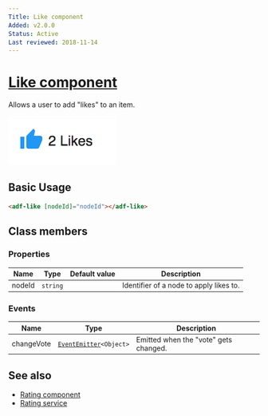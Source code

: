 ```yaml
---
Title: Like component
Added: v2.0.0
Status: Active
Last reviewed: 2018-11-14
---
```


# [Like component](../../../lib/content-services/social/like.component.ts "Defined in like.component.ts")

Allows a user to add "likes" to an item.

![Custom columns](../../docassets/images/social1.png)

## Basic Usage

```html
<adf-like [nodeId]="nodeId"></adf-like>
```

## Class members

### Properties

| Name | Type | Default value | Description |
| ---- | ---- | ------------- | ----------- |
| nodeId | `string` |  | Identifier of a node to apply likes to. |

### Events

| Name | Type | Description |
| ---- | ---- | ----------- |
| changeVote | [`EventEmitter`](https://angular.io/api/core/EventEmitter)`<Object>` | Emitted when the "vote" gets changed. |

## See also

-   [Rating component](rating.component.md)
-   [Rating service](../services/rating.service.md)
